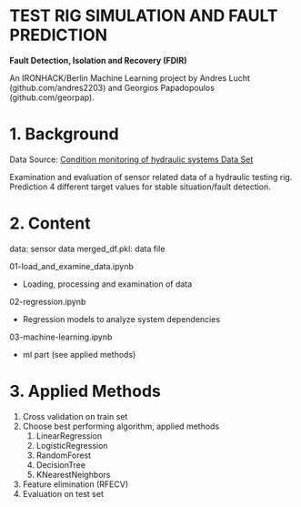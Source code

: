 # TEST RIG SIMULATION AND FAULT PREDICTION

**Fault Detection, Isolation and Recovery (FDIR)** 


An IRONHACK/Berlin Machine Learning project by Andres Lucht (github.com/andres2203) and Georgios Papadopoulos (github.com/georpap).



# 1. Background

Data Source: [Condition monitoring of hydraulic systems Data Set ](https://archive.ics.uci.edu/ml/datasets/Condition+monitoring+of+hydraulic+systems)

Examination and evaluation of sensor related data of a hydraulic testing rig. Prediction 4 different target values for stable situation/fault detection.


# 2. Content

data: sensor data
merged_df.pkl: data file



01-load_and_examine_data.ipynb
* Loading, processing and examination of data

02-regression.ipynb
* Regression models to analyze system dependencies 

03-machine-learning.ipynb
* ml part (see applied methods)



# 3. Applied Methods

1. Cross validation on train set
2. Choose best performing algorithm, applied methods
   1. LinearRegression
   2. LogisticRegression
   3. RandomForest
   4. DecisionTree
   5. KNearestNeighbors
3. Feature elimination (RFECV)
4. Evaluation on test set

